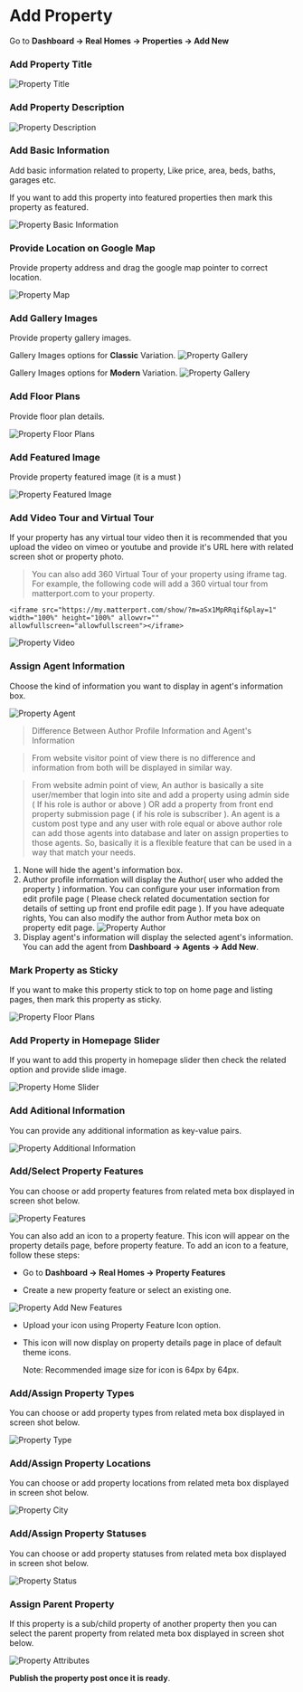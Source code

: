 # Add Property

Go to **Dashboard → Real Homes → Properties → Add New**

### Add Property Title

![Property Title](images/add-content/add-property-title.png)

### Add Property Description

![Property Description](images/add-content/property-description.png)

### Add Basic Information

Add basic information related to property, Like price, area, beds, baths, garages etc. 

If you want to add this property into featured properties then mark this property as featured. 

![Property Basic Information](images/add-content/basic-info.png)

### Provide Location on Google Map

Provide property address and drag the google map pointer to correct location. 

![Property Map](images/add-content/property-map.png)

### Add Gallery Images

Provide property gallery images.

Gallery Images options for **Classic** Variation.
![Property Gallery](images/add-content/property-gallery2.png)

Gallery Images options for **Modern** Variation.
![Property Gallery](images/add-content/property-gallery3.png)

### Add Floor Plans

Provide floor plan details.

![Property Floor Plans](images/add-content/floor-plans.png)

### Add Featured Image

Provide property featured image (it is a must ) 

![Property Featured Image](images/add-content/property-featured-image.png)

### Add Video Tour and Virtual Tour

If your property has any virtual tour video then it is recommended that you upload the video on vimeo or youtube and provide it's URL here with related screen shot or property photo.

> You can also add 360 Virtual Tour of your property using iframe tag. For example, the following code will add a 360 virtual tour from matterport.com to your property. 

`<iframe src="https://my.matterport.com/show/?m=aSx1MpRRqif&play=1" width="100%" height="100%" allowvr="" allowfullscreen="allowfullscreen"></iframe>`

![Property Video](images/add-content/property-video.png)

### Assign Agent Information

Choose the kind of information you want to display in agent's information box. 

![Property Agent](images/add-content/property-agent-info.png)

> Difference Between Author Profile Information and Agent's Information 

> From website visitor point of view there is no difference and information from both will be displayed in similar way. 

> From website admin point of view, An author is basically a site user/member that login into site and add a property using admin side ( If his role is author or above ) OR add a property from front end property submission page ( if his role is subscriber ). An agent is a custom post type and any user with role equal or above author role can add those agents into database and later on assign properties to those agents. So, basically it is a flexible feature that can be used in a way that match your needs.

1. None will hide the agent's information box.
2. Author profile information will display the Author( user who added the property ) information. You can configure your user information from edit profile page ( Please check related documentation section for details of setting up front end profile edit page ). 
If you have adequate rights, You can also modify the author from Author meta box on property edit page. 
![Property Author](images/add-content/property-author.png)
3. Display agent's information will display the selected agent's information. You can add the agent from **Dashboard → Agents → Add New**.

### Mark Property as Sticky

If you want to make this property stick to top on home page and listing pages, then mark this property as sticky.

![Property Floor Plans](images/add-content/sticky-property.png)

### Add Property in Homepage Slider

If you want to add this property in homepage slider then check the related option and provide slide image.

![Property Home Slider](images/add-content/property-home-slider.png)

### Add Aditional Information

You can provide any additional information as key-value pairs. 

![Property Additional Information](images/add-content/additional-information.png)

### Add/Select Property Features

You can choose or add property features from related meta box displayed in screen shot below.

![Property Features](images/add-content/property-features.png)

You can also add an icon to a property feature. This icon will appear on the property details page, before property feature. To add an icon to a feature, follow these steps:

- Go to **Dashboard → Real Homes → Property Features**

- Create a new property feature or select an existing one. 

![Property Add New Features](images/add-content/property-add-features.png)

- Upload your icon using Property Feature Icon option.

- This icon will now display on property details page in place of default theme icons.

	Note: Recommended image size for icon is 64px by 64px.

### Add/Assign Property Types

You can choose or add property types from related meta box displayed in screen shot below.

![Property Type](images/add-content/choose-property-types.png)

### Add/Assign Property Locations

You can choose or add property locations from related meta box displayed in screen shot below.

![Property City](images/add-content/property-city.png)

### Add/Assign Property Statuses

You can choose or add property statuses from related meta box displayed in screen shot below. 

![Property Status](images/add-content/property-status.png)

### Assign Parent Property

If this property is a sub/child property of another property then you can select the parent property from related meta box displayed in screen shot below. 

![Property Attributes](images/add-content/property-attributes.png)

**Publish the property post once it is ready**.
